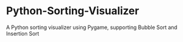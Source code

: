# Python-Sorting-Visualizer
A Python sorting visualizer using Pygame, supporting Bubble Sort and Insertion Sort
